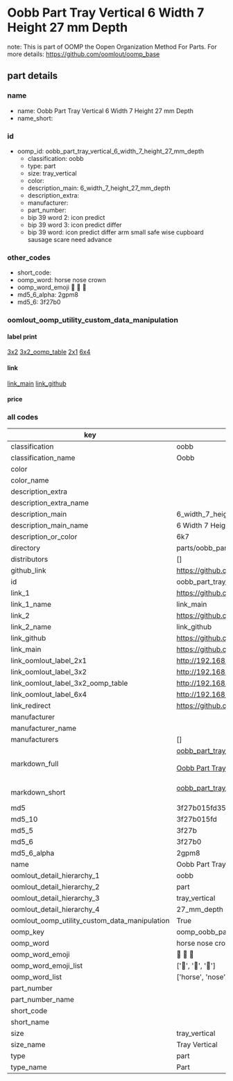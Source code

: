 # Oobb Part Tray Vertical 6 Width 7 Height 27 mm Depth  

note: This is part of OOMP the Oopen Organization Method For Parts. For more details: https://github.com/oomlout/oomp_base

##  part details
  







### name
* name: Oobb Part Tray Vertical 6 Width 7 Height 27 mm Depth
* name_short: 
### id
* oomp_id: oobb_part_tray_vertical_6_width_7_height_27_mm_depth
  * classification: oobb
  * type: part
  * size: tray_vertical
  * color: 
  * description_main: 6_width_7_height_27_mm_depth
  * description_extra: 
  * manufacturer: 
  * part_number: 
  * bip 39 word 2: icon predict
  * bip 39 word 3: icon predict differ
  * bip 39 word: icon predict differ arm small safe wise cupboard sausage scare need advance

### other_codes
* short_code: 
* oomp_word: horse nose crown
* oomp_word_emoji :horse: :nose: :crown:
* md5_6_alpha: 2gpm8
* md5_6: 3f27b0






### oomlout_oomp_utility_custom_data_manipulation
#### label print
[3x2](http://192.168.1.245:1112/?label=oomp%202gpm8)
[3x2_oomp_table](http://192.168.1.108:1112/?label=oomp%202gpm8)
[2x1](http://192.168.1.242:1112/?label=oomp%202gpm8)
[6x4](http://192.168.1.55:1112/?label=oomp%202gpm8)    

#### link

[link_main](https://github.com/oomlout/oomlout_oomp_version_1_messy/tree/main/parts/oobb_part_tray_vertical_6_width_7_height_27_mm_depth) [link_github](https://github.com/oomlout/oomlout_oomp_version_1_messy/tree/main/parts/oobb_part_tray_vertical_6_width_7_height_27_mm_depth)                             

#### price







### all codes 
| key | value |  
| --- | --- |  
| classification | oobb |  
| classification_name | Oobb |  
| color |  |  
| color_name |  |  
| description_extra |  |  
| description_extra_name |  |  
| description_main | 6_width_7_height_27_mm_depth |  
| description_main_name | 6 Width 7 Height 27 mm Depth |  
| description_or_color | 6k7 |  
| directory | parts/oobb_part_tray_vertical_6_width_7_height_27_mm_depth |  
| distributors | [] |  
| github_link | https://github.com/oomlout/oomlout_oomp_part_src/tree/main/parts/oobb_part_tray_vertical_6_width_7_height_27_mm_depth |  
| id | oobb_part_tray_vertical_6_width_7_height_27_mm_depth |  
| link_1 | https://github.com/oomlout/oomlout_oomp_version_1_messy/tree/main/parts/oobb_part_tray_vertical_6_width_7_height_27_mm_depth |  
| link_1_name | link_main |  
| link_2 | https://github.com/oomlout/oomlout_oomp_version_1_messy/tree/main/parts/oobb_part_tray_vertical_6_width_7_height_27_mm_depth |  
| link_2_name | link_github |  
| link_github | https://github.com/oomlout/oomlout_oomp_version_1_messy/tree/main/parts/oobb_part_tray_vertical_6_width_7_height_27_mm_depth |  
| link_main | https://github.com/oomlout/oomlout_oomp_version_1_messy/tree/main/parts/oobb_part_tray_vertical_6_width_7_height_27_mm_depth |  
| link_oomlout_label_2x1 | http://192.168.1.242:1112/?label=oomp%202gpm8 |  
| link_oomlout_label_3x2 | http://192.168.1.245:1112/?label=oomp%202gpm8 |  
| link_oomlout_label_3x2_oomp_table | http://192.168.1.108:1112/?label=oomp%202gpm8 |  
| link_oomlout_label_6x4 | http://192.168.1.55:1112/?label=oomp%202gpm8 |  
| link_redirect | https://github.com/oomlout/oomlout_oomp_version_1_messy/tree/main/parts/oobb_part_tray_vertical_6_width_7_height_27_mm_depth |  
| manufacturer |  |  
| manufacturer_name |  |  
| manufacturers | [] |  
| markdown_full | [oobb_part_tray_vertical_6_width_7_height_27_mm_depth](none)<br>[](none)<br>[Oobb Part Tray Vertical 6 Width 7 Height 27 Mm Depth](none)<br><br> |  
| markdown_short | [oobb_part_tray_vertical_6_width_7_height_27_mm_depth](none)<br><br> |  
| md5 | 3f27b015fd35df8ef86630ba7baa6b82 |  
| md5_10 | 3f27b015fd |  
| md5_5 | 3f27b |  
| md5_6 | 3f27b0 |  
| md5_6_alpha | 2gpm8 |  
| name | Oobb Part Tray Vertical 6 Width 7 Height 27 mm Depth |  
| oomlout_detail_hierarchy_1 | oobb |  
| oomlout_detail_hierarchy_2 | part |  
| oomlout_detail_hierarchy_3 | tray_vertical |  
| oomlout_detail_hierarchy_4 | 27_mm_depth |  
| oomlout_oomp_utility_custom_data_manipulation | True |  
| oomp_key | oomp_oobb_part_tray_vertical_6_width_7_height_27_mm_depth |  
| oomp_word | horse nose crown |  
| oomp_word_emoji | :horse: :nose: :crown: |  
| oomp_word_emoji_list | [':horse:', ':nose:', ':crown:'] |  
| oomp_word_list | ['horse', 'nose', 'crown'] |  
| part_number |  |  
| part_number_name |  |  
| short_code |  |  
| short_name |  |  
| size | tray_vertical |  
| size_name | Tray Vertical |  
| type | part |  
| type_name | Part |  
